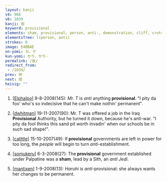```yaml
---
layout: kanji
v4: 966
v6: 1039
kanji: 仮
keyword: provisional
elements: sham, provisional, person, anti-, demonstration, cliff, crotch
elementsTree: l(person, anti)
strokes: 6
image: E4BBAE
on-yomi: カ、ケ
kun-yomi: かり、かり-
permalink: /仮/
redirect_from:
 - /1039/
prev: 休
next: 伎
heisig: ""
---
```


1) [<a href="http://kanji.koohii.com/profile/Elphalpo">Elphalpo</a>] 9-8-2008(145): <em>Mr. T</em> is <em>anti</em> anything<strong> provisional</strong>. &quot;I pity da foo&#039; who&#039;s so indecisive that he can&#039;t make nothin&#039; permanent&quot;.

2) [<a href="http://kanji.koohii.com/profile/dwhitman">dwhitman</a>] 19-11-2007(90): Mr. T was offered a job in the Iraq<strong> Provisional</strong> Authority, but he turned it down, because he&#039;s anti-war. &quot;I pity da fool thinks this sand pit worth invadin&#039; when our schools be in such sad shape!&quot;.

3) [<a href="http://kanji.koohii.com/profile/calittle">calittle</a>] 15-10-2007(49): If<strong> provisional</strong> governments are left in power for too long, the <em>people</em> will begin to turn <em>anti-</em>establishment.

4) [<a href="http://kanji.koohii.com/profile/somukeru">somukeru</a>] 6-3-2008(27): The<strong> provisional</strong> government established under Palpatine was a <strong>sham</strong>, lead by a Sith, an <em>anti Jedi</em>.

5) [<a href="http://kanji.koohii.com/profile/mantixen">mantixen</a>] 1-9-2008(13): <em>Haruhi</em> is <em>anti-</em>provisional: she always wants her changes to be permanent.

